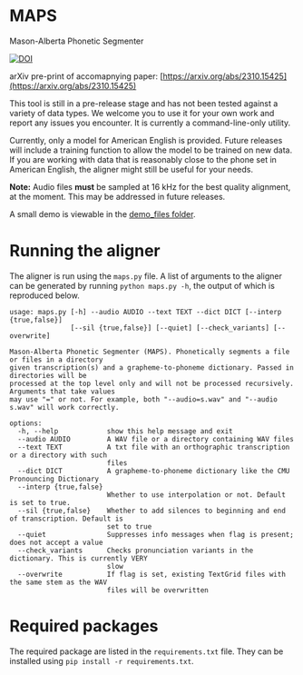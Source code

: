 # MAPS

Mason-Alberta Phonetic Segmenter

[![DOI](https://zenodo.org/badge/703623203.svg)](https://zenodo.org/doi/10.5281/zenodo.10035627)

arXiv pre-print of accomapnying paper: [https://arxiv.org/abs/2310.15425](https://arxiv.org/abs/2310.15425)

This tool is still in a pre-release stage and has not been tested against a variety of data types. We welcome you to use it for your own work and report any issues you encounter. It is currently a command-line-only utility.

Currently, only a model for American English is provided. Future releases will include a training function to allow the model to be trained on new data. If you are working with data that is reasonably close to the phone set in American English, the aligner might still be useful for your needs.

**Note:** Audio files **must** be sampled at 16 kHz for the best quality alignment, at the moment. This may be addressed in future releases.

A small demo is viewable in the [demo_files folder](https://github.com/MasonPhonLab/MAPS/tree/main/demo_files).

# Running the aligner

The aligner is run using the `maps.py` file. A list of arguments to the aligner can be generated by running `python maps.py -h`, the output of which is reproduced below.

```
usage: maps.py [-h] --audio AUDIO --text TEXT --dict DICT [--interp {true,false}]
               [--sil {true,false}] [--quiet] [--check_variants] [--overwrite]

Mason-Alberta Phonetic Segmenter (MAPS). Phonetically segments a file or files in a directory
given transcription(s) and a grapheme-to-phoneme dictionary. Passed in directories will be
processed at the top level only and will not be processed recursively. Arguments that take values
may use "=" or not. For example, both "--audio=s.wav" and "--audio s.wav" will work correctly.

options:
  -h, --help            show this help message and exit
  --audio AUDIO         A WAV file or a directory containing WAV files
  --text TEXT           A txt file with an orthographic transcription or a directory with such
                        files
  --dict DICT           A grapheme-to-phoneme dictionary like the CMU Pronouncing Dictionary
  --interp {true,false}
                        Whether to use interpolation or not. Default is set to true.
  --sil {true,false}    Whether to add silences to beginning and end of transcription. Default is
                        set to true
  --quiet               Suppresses info messages when flag is present; does not accept a value
  --check_variants      Checks pronunciation variants in the dictionary. This is currently VERY
                        slow
  --overwrite           If flag is set, existing TextGrid files with the same stem as the WAV
                        files will be overwritten
```

# Required packages

The required package are listed in the `requirements.txt` file. They can be installed using `pip install -r requirements.txt`.
